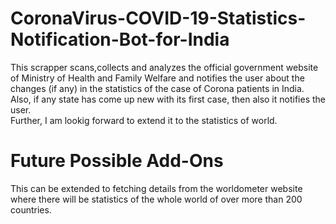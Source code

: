 # CoronaVirus-COVID-19-Statistics-Notification-Bot-for-India

This scrapper scans,collects and analyzes the official government website of Ministry of Health and Family Welfare and notifies the user about the changes (if any) in the statistics of the case of Corona patients in India.  
Also, if any state has come up new with its first case, then also it notifies the user.  
Further, I am lookig forward to extend it to the statistics of world.


# Future Possible Add-Ons
This can be extended to fetching details from the worldometer website where there will be statistics of the whole world of over more than 200 countries.  


